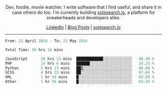 <p align="center">Dev, foodie, movie watcher. I write software that I find useful, and share it in case others do too. I'm currently building <a href="https://solesearch.io">solesearch.io</a>, a platform for sneakerheads and developers alike.</p>
<p align="center">
  <a href="https://www.linkedin.com/in/peter-rauscher">LinkedIn</a>
  |
  <a href="https://dev.to/peterrauscher">Blog Posts</a>
  |
  <a href="https://solesearch.io">solesearch.io</a>
</p>
<hr/>
<!--START_SECTION:waka-->

```python
From: 23 April 2024 - To: 23 May 2024

Total Time: 56 hrs 16 mins

JavaScript      28 hrs 13 mins  ████████████░░░░░░░░░░░░░   48.48 %
PHP             14 hrs 6 mins   ██████░░░░░░░░░░░░░░░░░░░   24.25 %
Python          5 hrs 13 mins   ██▒░░░░░░░░░░░░░░░░░░░░░░   08.98 %
SCSS            4 hrs 33 mins   ██░░░░░░░░░░░░░░░░░░░░░░░   07.84 %
XML             1 hr 58 mins    █░░░░░░░░░░░░░░░░░░░░░░░░   03.39 %
Other           1 hr 56 mins    █░░░░░░░░░░░░░░░░░░░░░░░░   03.34 %
```

<!--END_SECTION:waka-->
